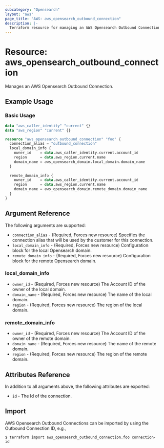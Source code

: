```yaml
---
subcategory: "Opensearch"
layout: "aws"
page_title: "AWS: aws_opensearch_outbound_connection"
description: |-
  Terraform resource for managing an AWS Opensearch Outbound Connection.
---
```


# Resource: aws_opensearch_outbound_connection

Manages an AWS Opensearch Outbound Connection.

## Example Usage

### Basic Usage

```terraform
data "aws_caller_identity" "current" {}
data "aws_region" "current" {}

resource "aws_opensearch_outbound_connection" "foo" {
  connection_alias = "outbound_connection"
  local_domain_info {
    owner_id    = data.aws_caller_identity.current.account_id
    region      = data.aws_region.current.name
    domain_name = aws_opensearch_domain.local_domain.domain_name
  }
  
  remote_domain_info {
    owner_id    = data.aws_caller_identity.current.account_id
    region      = data.aws_region.current.name
    domain_name = aws_opensearch_domain.remote_domain.domain_name
  }
}
```

## Argument Reference

The following arguments are supported:

* `connection_alias` - (Required, Forces new resource) Specifies the connection alias that will be used by the customer for this connection.
* `local_domain_info` - (Required, Forces new resource) Configuration block for the local Opensearch domain.
* `remote_domain_info` - (Required, Forces new resource) Configuration block for the remote Opensearch domain.

### local_domain_info

* `owner_id` - (Required, Forces new resource) The Account ID of the owner of the local domain.
* `domain_name` - (Required, Forces new resource) The name of the local domain.
* `region` - (Required, Forces new resource) The region of the local domain.

### remote_domain_info

* `owner_id` - (Required, Forces new resource) The Account ID of the owner of the remote domain.
* `domain_name` - (Required, Forces new resource) The name of the remote domain.
* `region` - (Required, Forces new resource) The region of the remote domain.

## Attributes Reference

In addition to all arguments above, the following attributes are exported:

* `id` - The Id of the connection.

## Import

AWS Opensearch Outbound Connections can be imported by using the Outbound Connection ID, e.g.,

```
$ terraform import aws_opensearch_outbound_connection.foo connection-id
```
